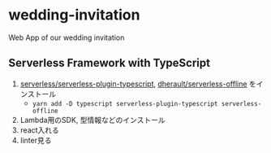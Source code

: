 # wedding-invitation

Web App of our wedding invitation

## Serverless Framework with TypeScript

1. [serverless/serverless-plugin-typescript](https://github.com/serverless/serverless-plugin-typescript), [dherault/serverless-offline](https://github.com/dherault/serverless-offline) をインストール
    - `yarn add -D typescript serverless-plugin-typescript serverless-offline`
2. Lambda用のSDK, 型情報などのインストール
3. react入れる
4. linter見る
